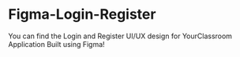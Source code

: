 # Figma-Login-Register

You can find the Login and Register UI/UX design for YourClassroom Application 
Built using Figma!
